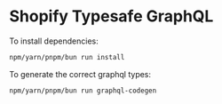 # Shopify Typesafe GraphQL 

To install dependencies:

```bash
npm/yarn/pnpm/bun run install
```

To generate the correct graphql types:

```bash
npm/yarn/pnpm/bun run graphql-codegen
```

